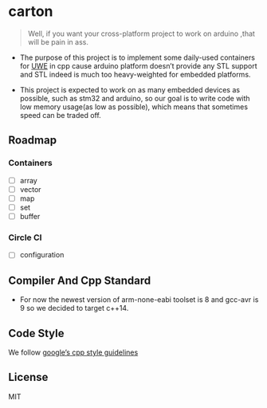 # carton
> Well, if you want your cross-platform 
project to work on arduino ,that will 
 be pain in ass.

* The purpose of this project is to implement 
some daily-used containers for 
[UWE](https://github.com/quited/UWE)
 in cpp cause arduino platform doesn’t provide any STL support
 and STL indeed is much too heavy-weighted for 
embedded platforms.

* This project is expected to work on
 as many embedded devices as possible, 
such as stm32 and arduino, so our goal
 is to write code with low memory
 usage(as low as possible), which 
means that sometimes speed 
can be traded off.
 
## Roadmap

### Containers

* [ ] array
* [ ] vector
* [ ] map
* [ ] set
* [ ] buffer

### Circle CI

* [ ] configuration 

## Compiler And Cpp Standard

* For now the newest version of 
arm-none-eabi toolset is 8 and gcc-avr
 is 9 so we decided to target c++14.

## Code Style 

We follow [google’s cpp
 style guidelines](https://google.github.io/styleguide/cppguide.html)

## License

MIT
